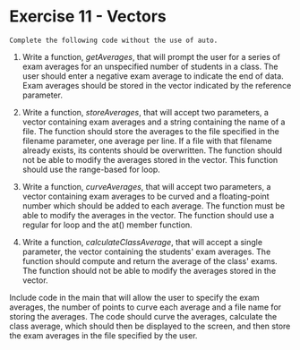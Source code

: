 # Exercise 11 - Vectors

    Complete the following code without the use of auto.

1) Write a function, *getAverages*, that will prompt the user for a series of exam averages for an unspecified number of students in a class. The user should enter a negative exam average to indicate the end of data. Exam averages should be stored in the vector indicated by the reference parameter.

2) Write a function, *storeAverages*, that will accept two parameters, a vector containing exam averages and a string containing the name of a file. The function should store the averages to the file specified in the filename parameter, one average per line. If a file with that filename already exists, its contents should be overwritten. The function should not be able to modify the averages stored in the vector.  This function should use the range-based for loop.

3) Write a function, *curveAverages*, that will accept two parameters, a vector containing exam averages to be curved and a floating-point number which should be added to each average. The function must be able to modify the averages in the vector. The function should use a regular for loop and the at() member function.

4) Write a function, *calculateClassAverage*, that will accept a single parameter, the vector containing the students' exam averages. The function should compute and return the average of the class' exams.  The function should not be able to modify the averages stored in the vector.
    
Include code in the main that will allow the user to specify the exam averages, the number of points to curve each average and a file name for storing the averages. The code should curve the averages, calculate the class average, which should then be displayed to the screen, and then store the exam averages in the file specified by the user.